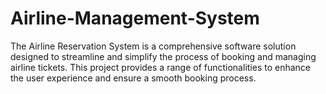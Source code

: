 # Airline-Management-System
The Airline Reservation System is a comprehensive software solution designed to streamline and simplify the process of booking and managing airline tickets. This project provides a range of functionalities to enhance the user experience and ensure a smooth booking process.
